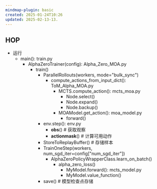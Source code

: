 ```yaml
---
mindmap-plugin: basic
created: 2025-01-24T10:26
updated: 2025-02-13-13.
---
```




## HOP
- 运行
    - main(): train.py
        - AlphaZeroTrainer(config): Alpha_Zero_MOA.py
            - train()
                - ParallelRollouts(workers, mode="bulk_sync")
                    - compute_actions_from_input_dict(): ToM_Alpha_MOA.py
                        - MCTS.compute_action(): mcts_moa.py
                            - Node.select()
                            - Node.expand()
                            - Node.backup()
                        - MOAModel.get_action(): moa_model.py
                            - forward()
                - env.step(): env.py
                    - __obs__()  # 获取观察
                    - __actionmask__()  # 计算可用动作
                - StoreToReplayBuffer()  # 存储样本
                - TrainOneStep(workers, num_sgd_iter=config["num_sgd_iter"])
                    - AlphaZeroPolicyWrapperClass.learn_on_batch()
                        - alpha_zero_loss()
                            - MyModel.forward(): mcts_model.py
                            - MyModel.value_function()
                - save()  # 模型检查点存储
